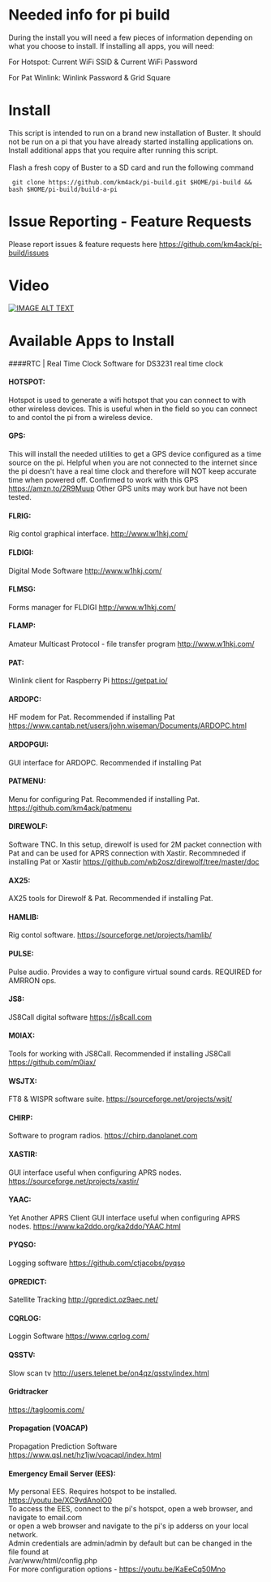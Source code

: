 # Needed info for pi build

During the install you will need a few pieces of information depending on what you choose to install. If installing all apps, you will need:

For Hotspot:
Current WiFi SSID & Current WiFi Password

For Pat Winlink:
Winlink Password & Grid Square

# Install
This script is intended to run on a brand new installation of Buster. It should not be run on a pi that you have already started installing applications on. Install additional apps that you require after running this script.\
\
Flash a fresh copy of  Buster to a SD card and run the following command

     git clone https://github.com/km4ack/pi-build.git $HOME/pi-build && bash $HOME/pi-build/build-a-pi
     
# Issue Reporting - Feature Requests
Please report issues & feature requests here https://github.com/km4ack/pi-build/issues

# Video
[![IMAGE ALT TEXT](http://img.youtube.com/vi/gBokG9FI-NM/0.jpg)](https://youtu.be/gBokG9FI-NM "Build-a-Pi")

# Available Apps to Install

####RTC | Real Time Clock
Software for DS3231 real time clock

#### HOTSPOT:
Hotspot is used to generate a wifi hotspot that you can connect to with other wireless devices. This is useful when in the field so you can connect to and contol the pi from a wireless device.

#### GPS:
This will install the needed utilities to get a GPS device configured as a time source on the pi. Helpful when you are not connected to the internet since the pi doesn't have a real time clock and therefore will NOT keep accurate time when powered off. Confirmed to work with this GPS https://amzn.to/2R9Muup Other GPS units may work but have not been tested.

#### FLRIG:
Rig contol graphical interface. http://www.w1hkj.com/

#### FLDIGI:
Digital Mode Software http://www.w1hkj.com/

#### FLMSG:
Forms manager for FLDIGI http://www.w1hkj.com/

#### FLAMP:
Amateur Multicast Protocol - file transfer program http://www.w1hkj.com/

#### PAT:
Winlink client for Raspberry Pi https://getpat.io/

#### ARDOPC:
HF modem for Pat. Recommended if installing Pat https://www.cantab.net/users/john.wiseman/Documents/ARDOPC.html

#### ARDOPGUI:
GUI interface for ARDOPC. Recommended if installing Pat 

#### PATMENU:
Menu for configuring Pat. Recommended if installing Pat. https://github.com/km4ack/patmenu

#### DIREWOLF:
Software TNC. In this setup, direwolf is used for 2M packet connection with Pat and can be used for APRS connection with Xastir. Recommneded if installing Pat or Xastir https://github.com/wb2osz/direwolf/tree/master/doc

#### AX25:
AX25 tools for Direwolf & Pat. Recommended if installing Pat. 

#### HAMLIB:
Rig contol software. https://sourceforge.net/projects/hamlib/

#### PULSE:
Pulse audio. Provides a way to configure virtual sound cards. REQUIRED for AMRRON ops. 

#### JS8:
JS8Call digital software https://js8call.com

#### M0IAX:
Tools for working with JS8Call. Recommended if installing JS8Call https://github.com/m0iax/

#### WSJTX:
FT8 & WISPR software suite. https://sourceforge.net/projects/wsjt/

#### CHIRP:
Software to program radios. https://chirp.danplanet.com

#### XASTIR:
GUI interface useful when configuring APRS nodes. https://sourceforge.net/projects/xastir/

#### YAAC:
Yet Another APRS Client GUI interface useful when configuring APRS nodes. https://www.ka2ddo.org/ka2ddo/YAAC.html

#### PYQSO:
Logging software https://github.com/ctjacobs/pyqso

#### GPREDICT:
Satellite Tracking http://gpredict.oz9aec.net/

#### CQRLOG:
Loggin Software https://www.cqrlog.com/

#### QSSTV:
Slow scan tv http://users.telenet.be/on4qz/qsstv/index.html

#### Gridtracker 
https://tagloomis.com/

#### Propagation (VOACAP)
Propagation Prediction Software https://www.qsl.net/hz1jw/voacapl/index.html

#### Emergency Email Server (EES):
My personal EES. Requires hotspot to be installed. https://youtu.be/XC9vdAnolO0
\
To access the EES, connect to the pi's hotspot, open a web browser, and navigate to email.com\
or open a web browser and navigate to the pi's ip adderss on your local network.\
Admin credentials are admin/admin by default but can be changed in the file found at\
/var/www/html/config.php \
For more configuration options - https://youtu.be/KaEeCq50Mno


